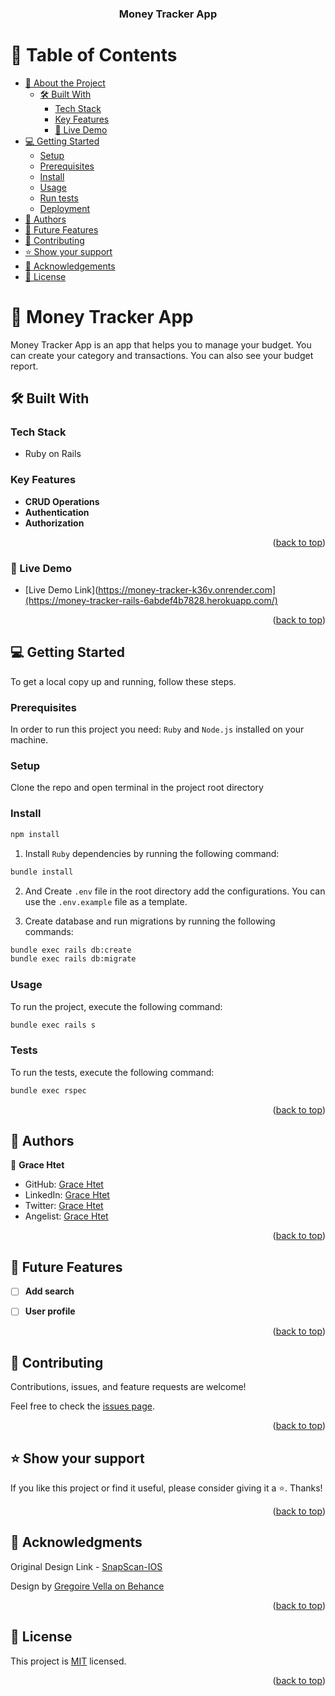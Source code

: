 <a name="readme-top"></a>

<div align="center">
<h3><b>Money Tracker App</b></h3>
</div>

# 📗 Table of Contents

- [📖 About the Project](#about-project)
  - [🛠 Built With](#built-with)
    - [Tech Stack](#tech-stack)
    - [Key Features](#key-features)
    - [🚀 Live Demo](#live-demo)
- [💻 Getting Started](#getting-started)
  - [Setup](#setup)
  - [Prerequisites](#prerequisites)
  - [Install](#install)
  - [Usage](#usage)
  - [Run tests](#run-tests)
  - [Deployment](#triangular_flag_on_post-deployment)
- [👥 Authors](#authors)
- [🔭 Future Features](#future-features)
- [🤝 Contributing](#contributing)
- [⭐️ Show your support](#support)
- [🙏 Acknowledgements](#acknowledgements)
- [📝 License](#license)

# 📖 Money Tracker App <a name="about-project"></a>

Money Tracker App is an app that helps you to manage your budget. You can create your category and transactions. You can also see your budget report.

## 🛠 Built With <a name="built-with"></a>

### Tech Stack <a name="tech-stack"></a>

- Ruby on Rails

### Key Features <a name="key-features"></a>

- **CRUD Operations**
- **Authentication**
- **Authorization**

<p align="right">(<a href="#readme-top">back to top</a>)</p>

### 🚀 Live Demo

- [Live Demo Link](https://money-tracker-k36v.onrender.com](https://money-tracker-rails-6abdef4b7828.herokuapp.com/)

<p align="right">(<a href="#readme-top">back to top</a>)</p>

## 💻 Getting Started <a name="getting-started"></a>

To get a local copy up and running, follow these steps.

### Prerequisites

In order to run this project you need: `Ruby` and `Node.js` installed on your machine.

### Setup

Clone the repo and open terminal in the project root directory

### Install

```sh
npm install
```

1. Install `Ruby` dependencies by running the following command:

```sh
bundle install
```

2. And Create `.env` file in the root directory add the configurations. You can use the `.env.example` file as a template.

3. Create database and run migrations by running the following commands:

```sh
bundle exec rails db:create
bundle exec rails db:migrate
```

### Usage

To run the project, execute the following command:

```sh
bundle exec rails s
```

### Tests

To run the tests, execute the following command:

```sh
bundle exec rspec
```

<p align="right">(<a href="#readme-top">back to top</a>)</p>

## 👥 Authors <a name="authors"></a>

👤 **Grace Htet**

- GitHub: [Grace Htet](https://github.com/GraceHtet)
- LinkedIn: [Grace Htet](https://linkedin.com/in/thirihtethtetaung)
- Twitter: [Grace Htet](https://twitter.com/Grace_Htet4)
- Angelist: [Grace Htet](https://wellfound.com/u/thiri-htet)

<p align="right">(<a href="#readme-top">back to top</a>)</p>

## 🔭 Future Features <a name="future-features"></a>

- [ ] **Add search**

- [ ] **User profile**

<p align="right">(<a href="#readme-top">back to top</a>)</p>

## 🤝 Contributing <a name="contributing"></a>

Contributions, issues, and feature requests are welcome!

Feel free to check the [issues page](../../issues/).

<p align="right">(<a href="#readme-top">back to top</a>)</p>

## ⭐️ Show your support <a name="support"></a>

If you like this project or find it useful, please consider giving it a ⭐️. Thanks!

<p align="right">(<a href="#readme-top">back to top</a>)</p>

## 🙏 Acknowledgments <a name="acknowledgements"></a>

Original Design Link - [SnapScan-IOS](https://www.behance.net/gallery/19759151/Snapscan-iOs-design-and-branding?tracking_source=)

Design by [Gregoire Vella on Behance](https://www.behance.net/gregoirevella)

<p align="right">(<a href="#readme-top">back to top</a>)</p>

## 📝 License <a name="license"></a>

This project is [MIT](./LICENSE) licensed.

<p align="right">(<a href="#readme-top">back to top</a>)</p>
